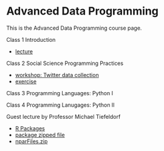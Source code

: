 # Advanced Data Programming

This is the Advanced Data Programming course page.

Class 1 Introduction
  - [lecture](static/adp_intro.pdf)


Class 2 Social Science Programming Practices
  - [workshop: Twitter data collection](https://datageneration.org/adp/twitter/)
  - [exercise](exercise/ADP_Exercise01.pdf)

Class 3 Programming Languages: Python I

Class 4 Programming Lanugages: Python II

Guest lecture by Professor Michael Tiefeldorf
  - [R Packages](static/Tiefelsdorf/Packages.html)
  - [package zipped file](static/Tiefeldorf/npar_1.0.tar.gz)
  - [nparFiles.zip](static/Tiefeldorf/nparFiles.zip)
